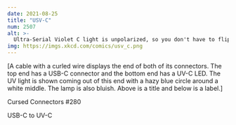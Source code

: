 ```yaml
---
date: 2021-08-25
title: "USV-C"
num: 2507
alt: >-
  Ultra-Serial Violet C light is unpolarized, so you don't have to flip the polarizing filter over when you get the orientation wrong the first time.
img: https://imgs.xkcd.com/comics/usv_c.png
---
```

[A cable with a curled wire displays the end of both of its connectors. The top end has a USB-C connector and the bottom end has a UV-C LED. The UV light is shown coming out of this end with a hazy blue circle around a white middle. The lamp is also bluish. Above is a title and below is a label.]

Cursed Connectors #280

USB-C to UV-C